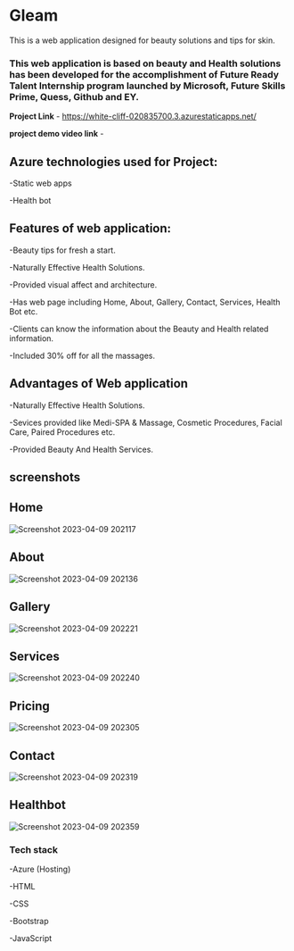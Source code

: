 # Gleam
 
This is a web application designed for beauty solutions and tips for skin.

### This web application is based on beauty and Health solutions has been developed for the accomplishment of Future Ready Talent Internship program launched by Microsoft, Future Skills Prime, Quess, Github and EY.

**Project Link** - https://white-cliff-020835700.3.azurestaticapps.net/

**project demo video link** - 

## Azure technologies used for Project:

-Static web apps

-Health bot

## Features of web application:
-Beauty tips for fresh a start.

-Naturally Effective Health Solutions.

-Provided visual affect and architecture. 

-Has web page including Home, About, Gallery, Contact, Services, Health Bot etc.

-Clients can know the information about the Beauty and Health related information.

-Included 30% off for all the massages.

## Advantages of Web application
-Naturally Effective Health Solutions.

-Sevices provided like Medi-SPA & Massage, Cosmetic Procedures, Facial Care, Paired Procedures etc.

-Provided Beauty And Health Services.


## screenshots

## Home
![Screenshot 2023-04-09 202117](https://user-images.githubusercontent.com/109936304/230780343-2e7c1b2f-aa7a-4935-b34a-2a61ea5c2f08.png)

## About
![Screenshot 2023-04-09 202136](https://user-images.githubusercontent.com/109936304/230780384-e8283d2e-6b54-4ebc-8e8a-99cb4d84f8ac.png)

## Gallery
![Screenshot 2023-04-09 202221](https://user-images.githubusercontent.com/109936304/230780435-270988fa-9908-4425-aa82-55109dfa26f7.png)

## Services
![Screenshot 2023-04-09 202240](https://user-images.githubusercontent.com/109936304/230780461-e2e5e0d6-2831-422f-8d74-5296f6b7365d.png)

## Pricing
![Screenshot 2023-04-09 202305](https://user-images.githubusercontent.com/109936304/230780558-788dcec1-97bb-4762-a783-a6d6b873dcba.png)

## Contact
![Screenshot 2023-04-09 202319](https://user-images.githubusercontent.com/109936304/230780583-ac39a006-d77e-47c6-a09c-4d1922abe513.png)

## Healthbot
![Screenshot 2023-04-09 202359](https://user-images.githubusercontent.com/109936304/230780613-4ba2a723-e9d5-4fea-b3cd-cfbcb513ba9b.png)


### Tech stack

-Azure (Hosting)

-HTML

-CSS

-Bootstrap

-JavaScript













